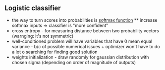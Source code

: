 ## Logistic classifier
* the way to turn scores into probabilities is [softmax function](https://en.wikipedia.org/wiki/Softmax_function)
** increase softmax inputs => classifier is "more confident"
* cross entropy - for measuring distance between two probability vectors (warnging: it's not symmetric)
* well-conditioned problem will have variables that have 0 mean equal variance - b/c of possible numerical issues + optimizer won't have to do a lot o searching for finding good solution
* weights initialization - draw randomly for gaussian distribution with chosen sigma (depending on order of magnitude of outputs)
